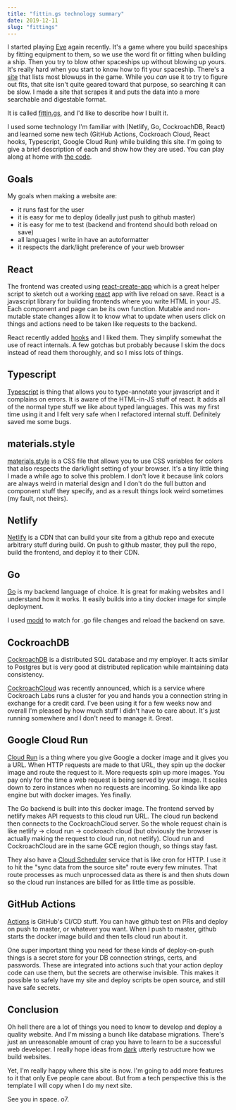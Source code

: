 ```yaml
---
title: "fittin.gs technology summary"
date: 2019-12-11
slug: "fittings"
---
```


I started playing [Eve](https://www.eveonline.com/) again recently. It's a game where you build spaceships by fitting equipment to them, so we use the word fit or fitting when building a ship. Then you try to blow other spaceships up without blowing up yours. It's really hard when you start to know how to fit your spaceship. There's a [site](https://zkillboard.com/) that lists most blowups in the game. While you *can* use it to try to figure out fits, that site isn't quite geared toward that purpose, so searching it can be slow. I made a site that scrapes it and puts the data into a more searchable and digestable format.

It is called [fittin.gs](https://fittin.gs/), and I'd like to describe how I built it.

I used some technology I'm familiar with (Netlify, Go, CockroachDB, React) and learned some new tech (GitHub Actions, Cockroach Cloud, React hooks, Typescript, Google Cloud Run) while building this site. I'm going to give a brief description of each and show how they are used. You can play along at home with [the code](https://github.com/mjibson/fittin.gs).

## Goals

My goals when making a website are:

- it runs fast for the user
- it is easy for me to deploy (ideally just push to github master)
- it is easy for me to test (backend and frontend should both reload on save)
- all languages I write in have an autoformatter
- it respects the dark/light preference of your web browser

## React

The frontend was created using [react-create-app](https://github.com/facebook/create-react-app) which is a great helper script to sketch out a working [react](https://reactjs.org/) app with live reload on save. React is a javascript library for building frontends where you write HTML in your JS. Each component and page can be its own function. Mutable and non-mutable state changes allow it to know what to update when users click on things and actions need to be taken like requests to the backend.

React recently added [hooks](https://reactjs.org/docs/hooks-intro.html) and I liked them. They simplify somewhat the use of react internals. A few gotchas but probably because I skim the docs instead of read them thoroughly, and so I miss lots of things.

## Typescript

[Typescript](https://www.typescriptlang.org/) is thing that allows you to type-annotate your javascript and it complains on errors. It is aware of the HTML-in-JS stuff of react. It adds all of the normal type stuff we like about typed languages. This was my first time using it and I felt very safe when I refactored internal stuff. Definitely saved me some bugs.

## materials.style

[materials.style](https://materials.style/) is a CSS file that allows you to use CSS variables for colors that also respects the dark/light setting of your browser. It's a tiny little thing I made a while ago to solve this problem. I don't love it because link colors are always weird in material design and I don't do the full button and component stuff they specify, and as a result things look weird sometimes (my fault, not theirs).

## Netlify

[Netlify](https://www.netlify.com/) is a CDN that can build your site from a github repo and execute arbitrary stuff during build. On push to github master, they pull the repo, build the frontend, and deploy it to their CDN.

## Go

[Go](https://golang.org/) is my backend language of choice. It is great for making websites and I understand how it works. It easily builds into a tiny docker image for simple deployment.

I used [modd](https://github.com/cortesi/modd) to watch for .go file changes and reload the backend on save.

## CockroachDB

[CockroachDB](https://www.cockroachlabs.com/) is a distributed SQL database and my employer. It acts similar to Postgres but is very good at distributed replication while maintaining data consistency.

[CockroachCloud](https://www.cockroachlabs.com/blog/cockroachcloud-release/) was recently announced, which is a service where Cockroach Labs runs a cluster for you and hands you a connection string in exchange for a credit card. I've been using it for a few weeks now and overall I'm pleased by how much stuff I didn't have to care about. It's just running somewhere and I don't need to manage it. Great.

## Google Cloud Run

[Cloud Run](https://cloud.google.com/run/) is a thing where you give Google a docker image and it gives you a URL. When HTTP requests are made to that URL, they spin up the docker image and route the request to it. More requests spin up more images. You pay only for the time a web request is being served by your image. It scales down to zero instances when no requests are incoming. So kinda like app engine but with docker images. Yes finally.

The Go backend is built into this docker image. The frontend served by netlify makes API requests to this cloud run URL. The cloud run backend then connects to the CockroachCloud server. So the whole request chain is like netlify -> cloud run -> cockroach cloud (but obviously the browser is actually making the request to cloud run, not netlify). Cloud run and CockroachCloud are in the same GCE region though, so things stay fast.

They also have a [Cloud Scheduler](https://cloud.google.com/scheduler/) service that is like cron for HTTP. I use it to hit the "sync data from the source site" route every few minutes. That route processes as much unprocessed data as there is and then shuts down so the cloud run instances are billed for as little time as possible.

## GitHub Actions

[Actions](https://github.com/features/actions) is GitHub's CI/CD stuff. You can have github test on PRs and deploy on push to master, or whatever you want. When I push to master, github starts the docker image build and then tells cloud run about it.

One super important thing you need for these kinds of deploy-on-push things is a secret store for your DB connection strings, certs, and passwords. These are integrated into actions such that your action deploy code can use them, but the secrets are otherwise invisible. This makes it possible to safely have my site and deploy scripts be open source, and still have safe secrets.

## Conclusion

Oh hell there are a lot of things you need to know to develop and deploy a quality website. And I'm missing a bunch like database migrations. There's just an unreasonable amount of crap you have to learn to be a successful web developer. I really hope ideas from [dark](https://darklang.com/) utterly restructure how we build websites.

Yet, I'm really happy where this site is now. I'm going to add more features to it that only Eve people care about. But from a tech perspective this is the template I will copy when I do my next site.

See you in space. o7.
